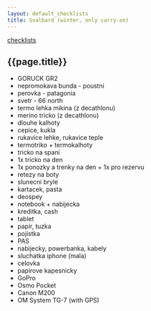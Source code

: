 ```yaml
---
layout: default_checklists
title: Svalbard (winter, only carry-on)
---
```


[checklists](.)

## {{page.title}}

- GORUCK GR2
- nepromokava bunda - poustni
- perovka - patagonia
- svetr - 66 north
- termo lehka mikina (z decathlonu)
- merino tricko (z decathlonu)
- dlouhe kalhoty
- cepice, kukla
- rukavice lehke, rukavice teple
- termotriko + termokalhoty
- tricko na spani
- 1x tricko na den
- 1x ponozky a trenky na den + 1x pro rezervu
- retezy na boty
- slunecni bryle
- kartacek, pasta
- deospey
- notebook + nabijecka
- kreditka, cash
- tablet
- papir, tuzka
- pojistka
- PAS
- nabijecky, powerbanka, kabely
- sluchatka iphone (mala)
- celovka
- papirove kapesnicky
- GoPro
- Osmo Pocket
- Canon M200
- OM System TG-7 (with GPS)
